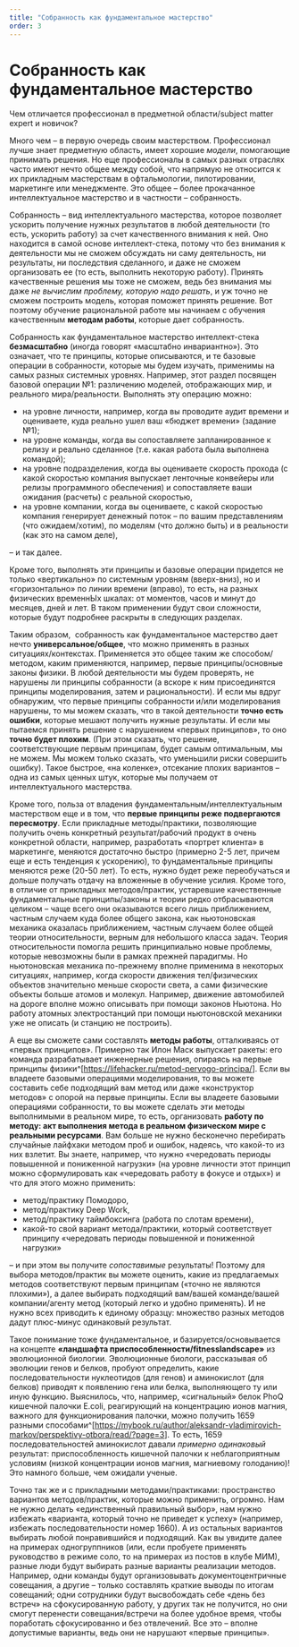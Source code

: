 ```yaml
---
title: "Собранность как фундаментальное мастерство"
order: 3
---
```


# Собранность как фундаментальное мастерство

Чем отличается профессионал в предметной области/subject matter expert и новичок?

Много чем – в первую очередь своим мастерством. Профессионал лучше знает предметную область, имеет хорошие *модели*, помогающие принимать решения. Но еще профессионалы в самых разных отраслях часто имеют нечто общее между собой, что напрямую не относится к их прикладным мастерствам в офтальмологии, пилотировании, маркетинге или менеджменте. Это общее – более прокачанное интеллектуальное мастерство и в частности – собранность.

Собранность – вид интеллектуального мастерства, которое позволяет ускорить получение нужных результатов в любой деятельности (то есть, ускорить работу) за счет качественного внимания к ней. Оно находится в самой основе интеллект-стека, потому что без внимания к деятельности мы не сможем обсуждать ни саму деятельность, ни результаты, ни последствия сделанного, и даже не сможем организовать ее (то есть, выполнить некоторую работу). Принять качественные решения мы тоже не сможем, ведь без внимания мы даже *не вычислим проблему, которую надо решать*, и уж точно не сможем построить модель, которая поможет принять решение. Вот поэтому обучение рациональной работе мы начинаем с обучения качественным **методам работы**, которые дает собранность.

Собранность как фундаментальное мастерство интеллект-стека **безмасштабно** (иногда говорят «масштабно инвариантно»). Это означает, что те принципы, которые описываются, и те базовые операции в собранности, которые мы будем изучать, применимы на самых разных системных уровнях. Например, этот раздел посвящен базовой операции №1: различению моделей, отображающих мир, и реального мира/реальности. Выполнять эту операцию можно:

* на уровне личности, например, когда вы проводите аудит времени и оцениваете, куда реально ушел ваш «бюджет времени» (задание №1);
* на уровне команды, когда вы сопоставляете запланированное к релизу и реально сделанное (т.е. какая работа была выполнена командой);
* на уровне подразделения, когда вы оцениваете скорость прохода (с какой скоростью компания выпускает ленточные конвейеры или релизы программного обеспечения) и сопоставляете ваши ожидания (расчеты) с реальной скоростью,
* на уровне компании, когда вы оцениваете, с какой скоростью компания генерирует денежный поток – по вашим представлениям (что ожидаем/хотим), по моделям (что должно быть) и в реальности (как это на самом деле),

– и так далее.

Кроме того, выполнять эти принципы и базовые операции придется не только «вертикально» по системным уровням (вверх-вниз), но и «горизонтально» по линии времени (вправо), то есть, на разных физических временнЫх шкалах: от моментов, часов и минут до месяцев, дней и лет. В таком применении будут свои сложности, которые будут подробнее раскрыты в следующих разделах.

Таким образом,  собранность как фундаментальное мастерство дает нечто **универсальное/общее**, что можно применять в разных ситуациях/контекстах. Применяется это общее таким же способом/методом, каким применяются, например, первые принципы/основные законы физики. В любой деятельности мы будем проверять, не нарушены ли принципы собранности (а вскоре к ним присоединятся принципы моделирования, затем и рациональности). И если мы вдруг обнаружим, что первые принципы собранности и/или моделирования нарушены, то мы можем сказать, что в такой деятельности **точно есть ошибки**, которые мешают получить нужные результаты. И если мы пытаемся принять решение с нарушением «первых принципов», то оно **точно будет плохим**. (При этом сказать, что решение, соответствующие первым принципам, будет самым оптимальным, мы не можем. Мы можем только сказать, что уменьшили риски совершить ошибку). Такое быстрое, «на коленке», отсекание плохих вариантов – одна из самых ценных штук, которые мы получаем от интеллектуального мастерства.

Кроме того, польза от владения фундаментальным/интеллектуальным мастерством еще и в том, что **первые принципы реже подвергаются пересмотру**. Если прикладные методы/практики, позволяющие получить очень конкретный результат/рабочий продукт в очень конкретной области, например, разработать «портрет клиента» в маркетинге, меняются достаточно быстро (примерно 2-5 лет, причем еще и есть тенденция к ускорению), то фундаментальные принципы меняются реже (20-50 лет). То есть, нужно будет реже переобучаться и дольше получать отдачу на вложенные в обучение усилия. Кроме того, в отличие от прикладных методов/практик, устаревшие качественные фундаментальные принципы/законы и теории редко отбрасываются целиком – чаще всего они оказываются всего лишь приближением, частным случаем куда более общего закона, как ньютоновская механика оказалась приближением, частным случаем более общей теории относительности, верным для небольшого класса задач. Теория относительности помогла решить принципиально новые проблемы, которые невозможны были в рамках прежней парадигмы. Но ньютоновская механика по-прежнему вполне применима в некоторых ситуациях, например, когда скорости движения тел/физических объектов значительно меньше скорости света, а сами физические объекты больше атомов и молекул. Например, движение автомобилей на дороге вполне можно описывать при помощи законов Ньютона. Но работу атомных электростанций при помощи ньютоновской механики уже не описать (и станцию не построить).

А еще вы сможете сами составлять **методы работы**, отталкиваясь от «первых принципов». Примерно так Илон Маск выпускает ракеты: его команда разрабатывает инженерные решения, опираясь на первые принципы физики^[<https://lifehacker.ru/metod-pervogo-principa/>]. Если вы владеете базовыми операциями моделирования, то вы можете составить себе подходящий вам метод или даже «конструктор методов» с опорой на первые принципы. Если вы владеете базовыми операциями собранности, то вы можете сделать эти методы выполнимыми в реальном мире, то есть, организовать **работу по методу: акт выполнения метода в реальном физическом мире с реальными ресурсами**. Вам больше не нужно бесконечно перебирать случайные лайфхаки методом проб и ошибок, надеясь, что какой-то из них взлетит. Вы знаете, например, что нужно «чередовать периоды повышенной и пониженной нагрузки» (на уровне личности этот принцип можно сформулировать как «чередовать работу в фокусе и отдых») и что для этого можно применить:

* метод/практику Помодоро,
* метод/практику Deep Work,
* метод/практику таймбоксинга (работа по слотам времени),
* какой-то свой вариант метода/практики, который соответствует принципу «чередовать периоды повышенной и пониженной нагрузки»

– и при этом вы получите *сопоставимые* результаты! Поэтому для выбора методов/практик вы можете оценить, какие из предлагаемых методов соответствуют первым принципам («точно не являются плохими»), а далее выбирать подходящий вам/вашей команде/вашей компании/агенту метод (который легко и удобно применять). И не нужно всех приводить к единому образцу: множество разных методов дадут плюс-минус одинаковый результат.

Такое понимание тоже фундаментальное, и базируется/основывается на концепте **«****ландшафта приспособленности/****fitness****landscape****»** из эволюционной биологии. Эволюционные биологи, рассказывая об эволюции генов и белков, пробуют определить, какие последовательности нуклеотидов (для генов) и аминокислот (для белков) приводят к появлению гена или белка, выполняющего ту или иную функцию. Выяснилось, что, например, «сигнальный» белок PhoQ кишечной палочки E.coli, реагирующий на концентрацию ионов магния, важного для функционирования палочки, можно получить 1659 разными способами^[<https://mybook.ru/author/aleksandr-vladimirovich-markov/perspektivy-otbora/read/?page=3>]. То есть, 1659 последовательностей аминокислот давали *примерно одинаковый* результат: приспособленность кишечной палочки к неблагоприятным условиям (низкой концентрации ионов магния, магниевому голоданию)! Это намного больше, чем ожидали ученые.

Точно так же и с прикладными методами/практиками: пространство вариантов методов/практик, которые можно применить, огромно. Нам не нужно делать «единственный правильный выбор», нам нужно избежать «варианта, который точно не приведет к успеху» (например, избежать последовательности номер 1660). А из остальных вариантов выбирать любой понравившийся и подходящий. Как вы увидите далее на примерах одногруппников (или, если пробуете применять руководство в режиме соло, то на примерах из постов в клубе МИМ), разные люди будут выбирать разные варианты реализации методов. Например, одни команды будут организовывать документоцентричные совещания, а другие – только составлять краткие выводы по итогам совещаний; одни сотрудники будут высвобождать себе «день без встреч» на сфокусированную работу, у других так не получится, но они смогут перенести совещания/встречи на более удобное время, чтобы поработать сфокусированно и без отвлечений. Все это – вполне допустимые варианты, ведь они не нарушают «первые принципы».